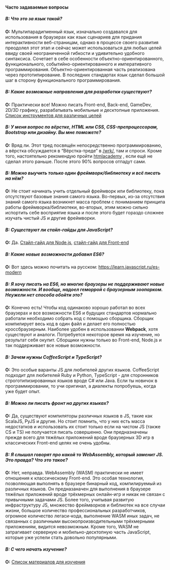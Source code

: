 #### Часто задаваемые вопросы

##### **В:** Что это за язык такой?
**О:**  Мультипарадигменный язык, изначально создавался для использования в браузерах как язык сценариев для придания интерактивности веб-страницам, однако в процессе своего развития преодолел этот этап и сейчас может использоваться для любых целей ввиду своей неограниченной гибкости и удивительно удобного синтаксиса. Сочетает в себе особенности объектно-ориентированного, функционального, событийно-ориентированного и императивного программирования. Объектно-ориентированная часть реализована через прототипирование. В последних стандартах язык сделал большой шаг в сторону функционального программирования.

##### **В:** Какие возможные направления для разработки существуют?
**О:** Практически все! Можно писать Front-end, Back-end, GameDev, 2D/3D графику, разрабатывать мобильные и десктопные приложения. [Список инструментов для различных целей](https://github.com/xxxwww/js-thread/blob/master/Wiki/tools.md)

##### **В:** У меня вопрос по вёрстке, HTML или CSS, CSS-препроцессорам, Bootstrap или дизайну. Вы мне поможете?
**О:** Вряд ли. Этот тред посвящён непосредственно программированию, а вёрстка обсуждается в “Вёрстка-треде” в [/wrk/](http://2ch.hk/wrk/), там и спроси. Кроме того, настоятельно рекомендую пройти [htmlacademy](https://htmlacademy.ru/) , если ещё не сделал этого раньше. После этого 90% вопросов отпадут сами.

##### **В:** Можно выучить только один фреймворк/библиотеку и всё писать на нём?
**О:** Не стоит начинать учить отдельный фреймворк или библиотеку, пока отсутствуют базовые знания самого языка. Во-первых, из-за отсутствия знаний самого языка возникнет масса проблем с пониманием принципа работы фреймворка/библиотеки, во-вторых, этим можно сильно испортить себе восприятие языка и после этого будет гораздо сложнее изучать чистый JS и другие фреймворки.

##### **В:** Существуют ли стайл-гайды для JavaScript?
**О:** Да.
[Стайл-гайд для Node.js](https://github.com/felixge/node-style-guide), 
[стайл-гайд для Front-end](http://www.w3schools.com/js/js_conventions.asp)


##### **В:** Какие новые возможности добавил ES6?
**О:** Вот здесь можно почитать на русском: https://learn.javascript.ru/es-modern

##### **В:** Я хочу писать на ES6, но многие браузеры не поддерживают новые возможности. И вообще, надоел геморрой с браузерным зоопарком. Неужели нет способа обойти это?
**О:** Конечно есть! Чтобы код одинаково хорошо работал во всех браузерах и все возможности ES6 и будущих стандартов нормально работали необходимо собрать код с помощью сборщика. Сборщик компилирует весь код в один файл и делает его полностью кроссбраузерным. Наиболее удобен в использовании **Webpack**,  хотя существуют и аналоги. Потребуется некоторое время на изучение, но результат себя окупит. Сборщики нужны только во Front-end, Node.js и так поддерживает все новые возможности.

##### **В:** Зачем нужны CoffeeScript и TypeScript?
**О:** Это особые варанты JS для любителей других языков. CoffeeScript подходит для любителей Ruby и Python, TypeScript - для сторонников строготипизированных языков вроде C# или Java. Если ты новичок в программировании, то учи оригинал, а диалекты попробуешь, когда уже будет опыт.


##### **В:** Можно ли писать фронт на других языках?
**О:** Да, существуют компиляторы различных языков в JS, такие как ScalaJS, PyJS и другие. Но стоит помнить, что у них есть масса недостатков и использовать их стоит только если на чистом JS (также CS и TS) не получается писать совершенно. Они предназначены прежде всего для тяжёлых приложений вроде браузерных 3D игр в классических Front-end целях не очень удобны.

##### **В:** Я слышал говорят про какой то WebAssembly, который заменит JS. Это правда? Что это такое?
**О:** Нет, неправда. WebAssembly (WASM) практически не имеет отношения к классическому Front-end. Это особая технология, позволяющая выполнять в браузере бинарный код, компилируемый из различных языков. Он предназаначен для выполнения в браузере тяжёлых приложений вроде трёхмерных онлайн-игр и никак не связан с привычными задачами JS. Более того, учитывая развитую инфраструктуру JS, множество фреймворков и библиотек на все случаи жизни, большое количество профессиональных разработчиков, огромное количество легаси-кода, выполнение WASM иных задач, не связанных с различными высокопроизводительными трёхмерными приложениям, видится невозможным. Кроме того, WASM не затрагивает серверную и мобильно-десктопную часть JavaScript, которые уже успели стать довольно популярными.

##### **В:** С чего начать изучение?
**О:** [Список материалов для изучения](https://github.com/xxxwww/js-thread/blob/master/Wiki/faq.md)
